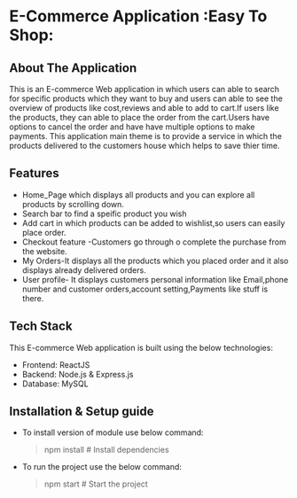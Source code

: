 # E-Commerce Application :Easy To Shop:
## About The Application

This is an E-commerce Web application in which users can able to search for specific  products which they want to buy and users can able to see the overview of products like cost,reviews and able to add to cart.If users like the products, they can able to place the order from the cart.Users have options to cancel the order and have have multiple options to make payments.
This application main theme is to provide a service in which the products delivered to the customers house which helps to save thier time.
## Features



- Home_Page which displays all products and you can explore all products by scrolling down.
- Search bar to find a speific product you wish
- Add cart in which products can be added to wishlist,so users can easily place order.
- Checkout feature -Customers go through o complete the purchase from the website.
- My Orders-It displays all the products which you placed order and it also displays already delivered orders.
- User profile- It displays customers personal information like Email,phone number and customer orders,account setting,Payments like stuff is there.
## Tech Stack
This E-commerce Web application is built using the below technologies:
- Frontend: ReactJS 
- Backend: Node.js & Express.js 
- Database: MySQL 
## Installation & Setup guide 

- To install version of module use below command:
  >npm install  # Install dependencies
- To run the project use the below command:
  >npm start    # Start the project


